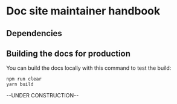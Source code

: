 # Doc site maintainer handbook


## Dependencies


## Building the docs for production

You can build the docs locally with this command to test the build:

```
npm run clear
yarn build
```


--UNDER CONSTRUCTION--